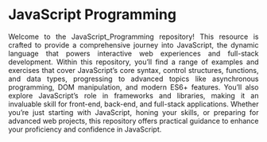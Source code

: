 # JavaScript Programming
<div align="center">
</div>
<p align="justify">Welcome to the JavaScript_Programming repository! This resource is crafted to provide a comprehensive journey into JavaScript, the dynamic language that powers interactive web experiences and full-stack development. Within this repository, you’ll find a range of examples and exercises that cover JavaScript’s core syntax, control structures, functions, and data types, progressing to advanced topics like asynchronous programming, DOM manipulation, and modern ES6+ features. You’ll also explore JavaScript’s role in frameworks and libraries, making it an invaluable skill for front-end, back-end, and full-stack applications. Whether you’re just starting with JavaScript, honing your skills, or preparing for advanced web projects, this repository offers practical guidance to enhance your proficiency and confidence in JavaScript.</p>
